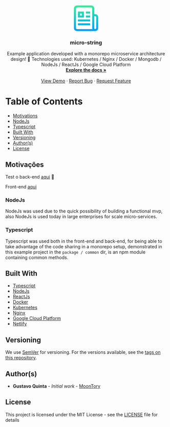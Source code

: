 <!-- PROJECT LOGO -->
<br />
<p align="center">
  <a href="https://github.com/MoonTory/micro-string">
    <img src="assets/logo.png" alt="Logo" width="80" height="80">
  </a>

  <h3 align="center">micro-string</h3>

  <p align="center">
    Example application developed with a monorepo microservice architecture design! 🚀 Technologies used: Kubernetes / Nginx / Docker / Mongodb / NodeJs / ReactJs / Google Cloud Platform
    <br />
    <a href="https://github.com/MoonTory/micro-string"><strong>Explore the docs »</strong></a>
    <br />
    <br />
    <a href="http://34.95.190.131/">View Demo</a>
    ·
    <a href="https://github.com/MoonTory/micro-string/issues">Report Bug</a>
    ·
    <a href="https://github.com/MoonTory/micro-string/issues">Request Feature</a>
  </p>
</p>

<!-- TABLE OF CONTENTS -->

# Table of Contents

- [Motivations](#moticações)
- [NodeJs](#nodejs)
- [Typescript](#typescript)
- [Built With](#built-with)
- [Versioning](#versioning)
- [Author(s)](<#author(s)>)
- [License](#license)

## Motivações

Test o back-end [aqui](http://34.95.154.149:5002/hit) :tada:

Front-end [aqui](http://34.95.190.131/)

### NodeJs

NodeJs was used due to the quick possibility of building a functional mvp, also
NodeJs is used today in large enterprises for scale micro-services.

### Typescript

Typescript was used both in the front-end and back-end, for being able to take advantage of the code sharing in a monorepo setup, demonstrated in this example
project in the `package / common` dir, is an npm module containing common methods.


## Built With

- [Typescript](https://www.typescriptlang.org/)
- [NodeJs](https://nodejs.org/en/)
- [ReactJs](https://reactjs.org/)
- [Docker](https://www.docker.com)
- [Kubernetes](https://kubernetes.io/)
- [Nginx](https://www.nginx.com/)
- [Google Cloud Platform](https://cloud.google.com/)
- [Netlify](https://www.netlify.com/)

## Versioning

We use [SemVer](http://semver.org/) for versioning. For the versions available, see the [tags on this repository](https://github.com/MoonTory/micro-string/tags).

## Author(s)

- **Gustavo Quinta** - _Initial work_ - [MoonTory](https://github.com/moontory)

## License

This project is licensed under the MIT License - see the [LICENSE](LICENSE) file for
details
